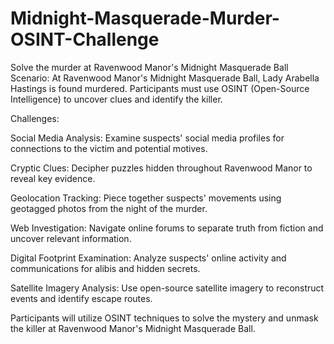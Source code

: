 # Midnight-Masquerade-Murder-OSINT-Challenge
Solve the murder at Ravenwood Manor's Midnight Masquerade Ball
Scenario: At Ravenwood Manor's Midnight Masquerade Ball, Lady Arabella Hastings is found murdered. Participants must use OSINT (Open-Source Intelligence) to uncover clues and identify the killer.

Challenges:

Social Media Analysis: Examine suspects' social media profiles for connections to the victim and potential motives.

Cryptic Clues: Decipher puzzles hidden throughout Ravenwood Manor to reveal key evidence.

Geolocation Tracking: Piece together suspects' movements using geotagged photos from the night of the murder.

Web Investigation: Navigate online forums to separate truth from fiction and uncover relevant information.

Digital Footprint Examination: Analyze suspects' online activity and communications for alibis and hidden secrets.

Satellite Imagery Analysis: Use open-source satellite imagery to reconstruct events and identify escape routes.

Participants will utilize OSINT techniques to solve the mystery and unmask the killer at Ravenwood Manor's Midnight Masquerade Ball.
